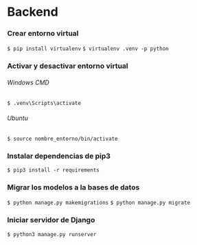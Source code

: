 # Backend
### Crear entorno virtual

`$ pip install virtualenv`
`$ virtualenv .venv -p python`

### Activar y desactivar entorno virtual

###### Windows CMD

`$ .venv\Scripts\activate`

###### Ubuntu

`$ source nombre_entorno/bin/activate`

### Instalar dependencias de pip3

`$ pip3 install -r requirements`

### Migrar los modelos a la bases de datos
`$ python manage.py makemigrations`
`$ python manage.py migrate`

### Iniciar servidor de Django

`$ python3 manage.py runserver`